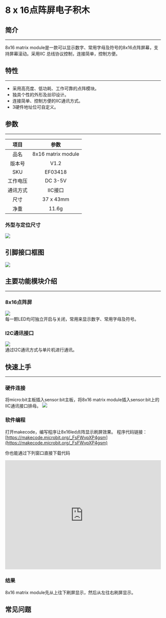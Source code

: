 # 8 x 16点阵屏电子积木

## 简介
---

8x16 matrix module是一款可以显示数字、常用字母及符号的8x16点阵屏幕，支持屏幕滚动。采用IIC 总线协议控制，连接简单，控制方便。

## 特性 
---

- 采用高亮度、低功耗、工作可靠的点阵模块。
- 独具个性的外形及丝印设计。
- 连接简单、控制方便的IIC通讯方式。
- 3硬件地址位可自定义。

## 参数
---
项目 | 参数 
:-: | :-: 
品名|8x16 matrix module
版本号|V1.2
SKU|EF03418
工作电压|DC 3-5V
通讯方式|IIC接口
尺寸|37 x 43mm
净重|11.6g

### 外型与定位尺寸  

![](./images/ECM5wGV.png)

## 引脚接口框图

![](./images/lFzmU1D.png)  

## 主要功能模块介绍  
---  

### 8x16点阵屏  

![](./images/VdJMQZM.png)  
每一颗LED均可独立开启与关闭，常用来显示数字、常用字母及符号。

### I2C通讯接口 

![](./images/g92phR3.png)  
通过I2C通讯方式与单片机进行通讯。

## 快速上手  
---  

### 硬件连接  

将micro:bit主板插入sensor:bit主板，将8x16 matrix module插入sensor:bit上的IIC通讯接口排母。
![](./images/yWAKyvO.jpg)

### 软件编程  

打开makecode，编写程序让8x16led点阵显示刷屏效果。
程序代码链接：[https://makecode.microbit.org/_FsFWvpXP4gsm](https://makecode.microbit.org/_FsFWvpXP4gsm)

你也能通过下列窗口直接下载代码
<div style="position:relative;height:0;padding-bottom:70%;overflow:hidden;"><iframe style="position:absolute;top:0;left:0;width:100%;height:100%;" src="https://makecode.microbit.org/#pub:_FsFWvpXP4gsm" frameborder="0" sandbox="allow-popups allow-forms allow-scripts allow-same-origin"></iframe></div>

### 结果  

8x16 matrix module先从上往下刷屏显示，然后从左往右刷屏显示。

## 常见问题
